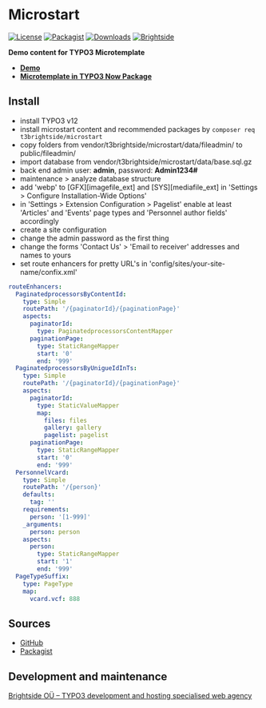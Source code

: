 # Microstart
[![License](https://poser.pugx.org/t3brightside/microstart/license)](LICENSE.txt)
[![Packagist](https://img.shields.io/packagist/v/t3brightside/microstart.svg?style=flat)](https://packagist.org/packages/t3brightside/microstart)
[![Downloads](https://poser.pugx.org/t3brightside/microstart/downloads)](https://packagist.org/packages/t3brightside/microstart)
[![Brightside](https://img.shields.io/badge/by-t3brightside.com-orange.svg?style=flat)](https://t3brightside.com)

**Demo content for TYPO3 Microtemplate**

- **[Demo](https://microtemplate.t3brightside.com)**
- **[Microtemplate in TYPO3 Now Package](https://t3brightside.com/typo3-now)**

## Install
- install TYPO3 v12
- install microstart content and recommended packages by `composer req t3brightside/microstart`
- copy folders from vendor/t3brightside/microstart/data/fileadmin/ to public/fileadmin/
- import database from vendor/t3brightside/microstart/data/base.sql.gz
- back end admin user: **admin**, password: **Admin1234#**
- maintenance > analyze database structure
- add 'webp' to [GFX][imagefile_ext] and [SYS][mediafile_ext] in 'Settings > Configure Installation-Wide Options'
- in 'Settings > Extension Configuration > Pagelist' enable at least 'Articles' and 'Events' page types  and 'Personnel author fields' accordingly
- create a site configuration
- change the admin password as the first thing
- change the forms 'Contact Us' > 'Email to receiver' addresses and names to yours
- set route enhancers for pretty URL's in 'config/sites/your-site-name/confix.xml'
```yaml
routeEnhancers:
  PaginatedprocessorsByContentId:
    type: Simple
    routePath: '/{paginatorId}/{paginationPage}'
    aspects:
      paginatorId:
        type: PaginatedprocessorsContentMapper
      paginationPage:
        type: StaticRangeMapper
        start: '0'
        end: '999'
  PaginatedprocessorsByUnigueIdInTs:
    type: Simple
    routePath: '/{paginatorId}/{paginationPage}'
    aspects:
      paginatorId:
        type: StaticValueMapper
        map:
          files: files
          gallery: gallery
          pagelist: pagelist
      paginationPage:
        type: StaticRangeMapper
        start: '0'
        end: '999'
  PersonnelVcard:
    type: Simple
    routePath: '/{person}'
    defaults:
      tag: ''
    requirements:
      person: '[1-999]'
    _arguments:
      person: person
    aspects:
      person:
        type: StaticRangeMapper
        start: '1'
        end: '999'
  PageTypeSuffix:
    type: PageType
    map:
      vcard.vcf: 888
```

## Sources
- [GitHub](https://github.com/t3brightside/microstart)
- [Packagist](https://packagist.org/packages/t3brightside/microstart)

## Development and maintenance
[Brightside OÜ – TYPO3 development and hosting specialised web agency](https://t3brightside.com/)
